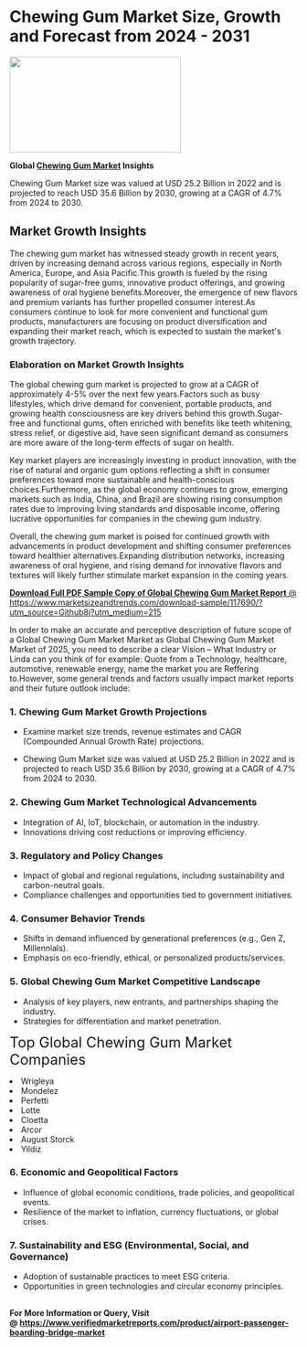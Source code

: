 <H1>Chewing Gum Market Size, Growth and Forecast from 2024 - 2031</H1><img class="aligncenter size-medium wp-image-584254" src="https://thirdeyenews.in/wp-content/uploads/2024/09/Global-Market-Research-300x168.jpeg" alt="" width="300" height="168" /><p><strong>Global&nbsp;<a href="https://www.marketsizeandtrends.com/download-sample/117690/?utm_source=Github8j?utm_medium=215">Chewing Gum Market</a> Insights</strong></p><p>Chewing Gum Market size was valued at USD 25.2 Billion in 2022 and is projected to reach USD 35.6 Billion by 2030, growing at a CAGR of 4.7% from 2024 to 2030.</p><p><h2>Market Growth Insights</h2> <p>The chewing gum market has witnessed steady growth in recent years, driven by increasing demand across various regions, especially in North America, Europe, and Asia Pacific.This growth is fueled by the rising popularity of sugar-free gums, innovative product offerings, and growing awareness of oral hygiene benefits.Moreover, the emergence of new flavors and premium variants has further propelled consumer interest.As consumers continue to look for more convenient and functional gum products, manufacturers are focusing on product diversification and expanding their market reach, which is expected to sustain the market's growth trajectory.</p> <p><a href="#"></a></p> <h3>Elaboration on Market Growth Insights</h3> <p>The global chewing gum market is projected to grow at a CAGR of approximately 4-5% over the next few years.Factors such as busy lifestyles, which drive demand for convenient, portable products, and growing health consciousness are key drivers behind this growth.Sugar-free and functional gums, often enriched with benefits like teeth whitening, stress relief, or digestive aid, have seen significant demand as consumers are more aware of the long-term effects of sugar on health.</p> <p>Key market players are increasingly investing in product innovation, with the rise of natural and organic gum options reflecting a shift in consumer preferences toward more sustainable and health-conscious choices.Furthermore, as the global economy continues to grow, emerging markets such as India, China, and Brazil are showing rising consumption rates due to improving living standards and disposable income, offering lucrative opportunities for companies in the chewing gum industry.</p> <p>Overall, the chewing gum market is poised for continued growth with advancements in product development and shifting consumer preferences toward healthier alternatives.Expanding distribution networks, increasing awareness of oral hygiene, and rising demand for innovative flavors and textures will likely further stimulate market expansion in the coming years.</p> <p><a href="#"></p><p><span class=""><strong>Download Full PDF Sample Copy of Global Chewing Gum Market Report</strong> @ <a href="https://www.marketsizeandtrends.com/download-sample/117690/?utm_source=Github8j?utm_medium=215" target="_blank">https://www.marketsizeandtrends.com/download-sample/117690/?utm_source=Github8j?utm_medium=215</a></span></p><p>In order to make an accurate and perceptive description of future scope of a Global&nbsp;Chewing Gum Market Market as Global&nbsp;Chewing Gum Market Market of 2025, you need to describe a clear Vision &ndash; What Industry or Linda can you think of for example: Quote from a Technology, healthcare, automotive, renewable energy, name the market you are Reffering to.However, some general trends and factors usually impact market reports and their future outlook include:</p><h3>1.&nbsp;<strong>Chewing Gum Market Growth Projections</strong></h3><ul><li>Examine market size trends, revenue estimates and CAGR (Compounded Annual Growth Rate) projections.</li><li><p>Chewing Gum Market size was valued at USD 25.2 Billion in 2022 and is projected to reach USD 35.6 Billion by 2030, growing at a CAGR of 4.7% from 2024 to 2030.</p></li></ul><h3>2.&nbsp;<strong>Chewing Gum Market Technological Advancements</strong></h3><ul><li>Integration of AI, IoT, blockchain, or automation in the industry.</li><li>Innovations driving cost reductions or improving efficiency.</li></ul><h3>3.&nbsp;<strong>Regulatory and Policy Changes</strong></h3><ul><li>Impact of global and regional regulations, including sustainability and carbon-neutral goals.</li><li>Compliance challenges and opportunities tied to government initiatives.</li></ul><h3>4.&nbsp;<strong>Consumer Behavior Trends</strong></h3><ul><li>Shifts in demand influenced by generational preferences (e.g., Gen Z, Millennials).</li><li>Emphasis on eco-friendly, ethical, or personalized products/services.</li></ul><h3>5.&nbsp;<strong>Global Chewing Gum Market Competitive Landscape</strong></h3><ul><li>Analysis of key players, new entrants, and partnerships shaping the industry.</li><li>Strategies for differentiation and market penetration.</li></ul><p data-pm-slice="1 1 []"><span style="color: inherit; font-family: inherit; font-size: 25px;">Top Global Chewing Gum Market Companies</span></p><div class="" data-test-id=""><p><li>Wrigleya</li><li> Mondelez</li><li> Perfetti</li><li> Lotte</li><li> Cloetta</li><li> Arcor</li><li> August Storck</li><li> Yildiz</li></p></div><h3>6.&nbsp;<strong>Economic and Geopolitical Factors</strong></h3><ul><li>Influence of global economic conditions, trade policies, and geopolitical events.</li><li>Resilience of the market to inflation, currency fluctuations, or global crises.</li></ul><h3>7.&nbsp;<strong>Sustainability and ESG (Environmental, Social, and Governance)</strong></h3><ul><li>Adoption of sustainable practices to meet ESG criteria.</li><li>Opportunities in green technologies and circular economy principles.</li></ul><h2><strong style="font-size: 14px;">For More Information or Query, Visit @&nbsp;</strong><a style="background-color: #ffffff; font-size: 14px;" href="https://www.marketsizeandtrends.com/report/chewing-gum-market/" target="_blank">https://www.verifiedmarketreports.com/product/airport-passenger-boarding-bridge-market</a></h2>